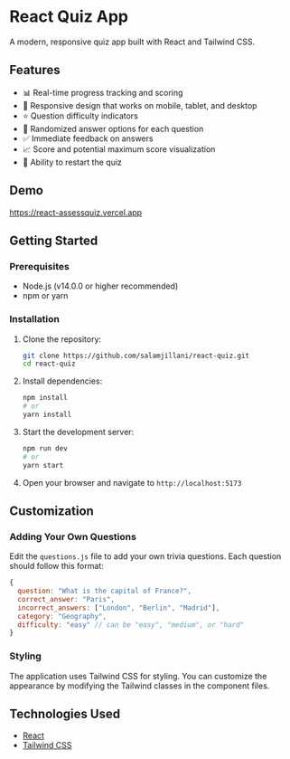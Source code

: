 # React Quiz App

A modern, responsive quiz app built with React and Tailwind CSS.


## Features

- 📊 Real-time progress tracking and scoring
- 📱  Responsive design that works on mobile, tablet, and desktop
- ⭐ Question difficulty indicators
- 🔄 Randomized answer options for each question
- ✅ Immediate feedback on answers
- 📈 Score and potential maximum score visualization
- 🔄 Ability to restart the quiz

## Demo

https://react-assessquiz.vercel.app

## Getting Started

### Prerequisites

- Node.js (v14.0.0 or higher recommended)
- npm or yarn

### Installation

1. Clone the repository:
   ```bash
   git clone https://github.com/salamjillani/react-quiz.git
   cd react-quiz
   ```

2. Install dependencies:
   ```bash
   npm install
   # or
   yarn install
   ```

3. Start the development server:
   ```bash
   npm run dev
   # or
   yarn start
   ```

4. Open your browser and navigate to `http://localhost:5173`


## Customization

### Adding Your Own Questions

Edit the `questions.js` file to add your own trivia questions. Each question should follow this format:

```javascript
{
  question: "What is the capital of France?",
  correct_answer: "Paris",
  incorrect_answers: ["London", "Berlin", "Madrid"],
  category: "Geography",
  difficulty: "easy" // can be "easy", "medium", or "hard"
}
```

### Styling

The application uses Tailwind CSS for styling. You can customize the appearance by modifying the Tailwind classes in the component files.


## Technologies Used

- [React](https://reactjs.org/)
- [Tailwind CSS](https://tailwindcss.com/)
